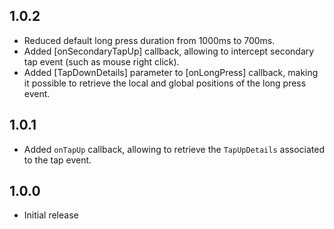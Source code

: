 ## 1.0.2

* Reduced default long press duration from 1000ms to 700ms.
* Added [onSecondaryTapUp] callback, allowing to intercept secondary tap event (such as mouse right click).
* Added [TapDownDetails] parameter to [onLongPress] callback, making it possible to retrieve the local and global positions of the long press event.

## 1.0.1

* Added `onTapUp` callback, allowing to retrieve the `TapUpDetails` associated to the tap event.

## 1.0.0

* Initial release
